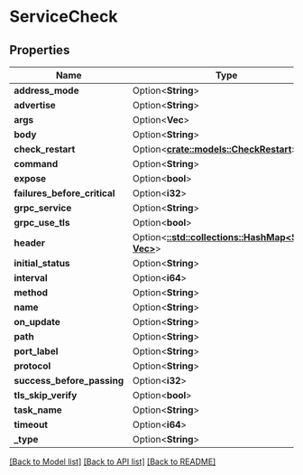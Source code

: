 # ServiceCheck

## Properties

Name | Type | Description | Notes
------------ | ------------- | ------------- | -------------
**address_mode** | Option<**String**> |  | [optional]
**advertise** | Option<**String**> |  | [optional]
**args** | Option<**Vec<String>**> |  | [optional]
**body** | Option<**String**> |  | [optional]
**check_restart** | Option<[**crate::models::CheckRestart**](CheckRestart.md)> |  | [optional]
**command** | Option<**String**> |  | [optional]
**expose** | Option<**bool**> |  | [optional]
**failures_before_critical** | Option<**i32**> |  | [optional]
**grpc_service** | Option<**String**> |  | [optional]
**grpc_use_tls** | Option<**bool**> |  | [optional]
**header** | Option<[**::std::collections::HashMap<String, Vec<String>>**](array.md)> |  | [optional]
**initial_status** | Option<**String**> |  | [optional]
**interval** | Option<**i64**> |  | [optional]
**method** | Option<**String**> |  | [optional]
**name** | Option<**String**> |  | [optional]
**on_update** | Option<**String**> |  | [optional]
**path** | Option<**String**> |  | [optional]
**port_label** | Option<**String**> |  | [optional]
**protocol** | Option<**String**> |  | [optional]
**success_before_passing** | Option<**i32**> |  | [optional]
**tls_skip_verify** | Option<**bool**> |  | [optional]
**task_name** | Option<**String**> |  | [optional]
**timeout** | Option<**i64**> |  | [optional]
**_type** | Option<**String**> |  | [optional]

[[Back to Model list]](../README.md#documentation-for-models) [[Back to API list]](../README.md#documentation-for-api-endpoints) [[Back to README]](../README.md)


